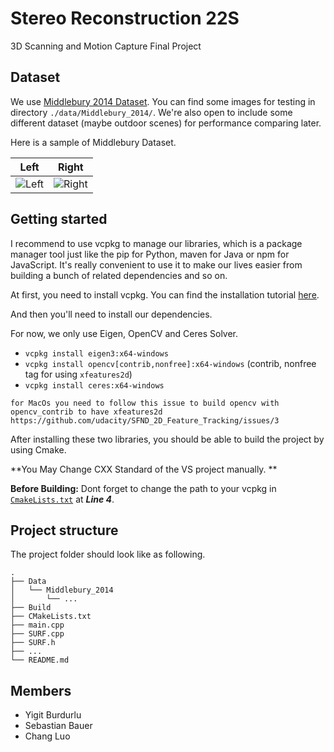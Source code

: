 # Stereo Reconstruction 22S

3D Scanning and Motion Capture Final Project

## Dataset 
We use [Middlebury 2014 Dataset](https://vision.middlebury.edu/stereo/data/scenes2014/). You can find some images for testing in directory `./data/Middlebury_2014/`. We're also open to include some different dataset (maybe outdoor scenes) for performance comparing later.

Here is a sample of Middlebury Dataset.

|                           Left                           |                           Right                           |
| :------------------------------------------------------: | :-------------------------------------------------------: |
| ![Left](data/Middlebury_2014/Adirondack-perfect/im0.png) | ![Right](data/Middlebury_2014/Adirondack-perfect/im1.png) |

## Getting started

I recommend to use vcpkg to manage our libraries, which is a package manager tool just like the pip for Python, maven for Java or npm for JavaScript. It's really convenient to use it to make our lives easier from building a bunch of related dependencies and so on. 

At first, you need to install vcpkg. You can find the installation tutorial [here](https://vcpkg.io/en/getting-started.html).

And then you'll need to install our dependencies.

For now, we only use Eigen, OpenCV and Ceres Solver.

- `vcpkg install eigen3:x64-windows`
- `vcpkg install opencv[contrib,nonfree]:x64-windows` (contrib, nonfree tag for using `xfeatures2d`)
- `vcpkg install ceres:x64-windows`

`for MacOs you need to follow this issue to build opencv with opencv_contrib to have xfeatures2d https://github.com/udacity/SFND_2D_Feature_Tracking/issues/3`


After installing these two libraries, you should be able to build the project by using Cmake.

**You May Change CXX Standard of the VS project manually. **

**Before Building:** Dont forget to change the path to your vcpkg in [`CmakeLists.txt`](CMakeLists.txt) at ***Line 4***.

## Project structure
The project folder should look like as following.
```
.
├── Data
│   └── Middlebury_2014
│       └── ...
├── Build
├── CMakeLists.txt
├── main.cpp
├── SURF.cpp
├── SURF.h
├── ...
└── README.md
```
## Members
- Yigit Burdurlu 
- Sebastian Bauer 
- Chang Luo
